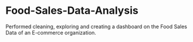 # Food-Sales-Data-Analysis
Performed cleaning, exploring and creating a dashboard on the Food Sales Data of an E-commerce organization.
